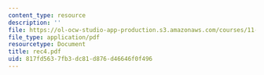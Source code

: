 ```yaml
---
content_type: resource
description: ''
file: https://ol-ocw-studio-app-production.s3.amazonaws.com/courses/11-204-planning-communications-and-digital-media-fall-2004/817fd5637fb3dc81d876d46646f0f496_rec4.pdf
file_type: application/pdf
resourcetype: Document
title: rec4.pdf
uid: 817fd563-7fb3-dc81-d876-d46646f0f496
---
```

